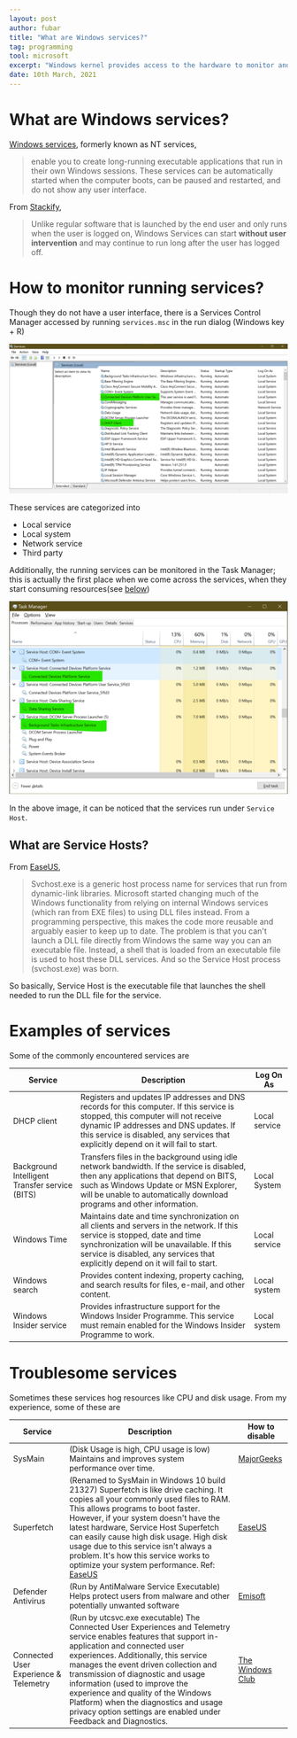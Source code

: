 ```yaml
---
layout: post
author: fubar
title: "What are Windows services?"
tag: programming
tool: microsoft
excerpt: "Windows kernel provides access to the hardware to monitor and/or change key parameters, perform essential tasks in the form of services. These services the high level access points to the user."
date: 10th March, 2021
---
```


# What are Windows services?

[Windows services][1], formerly known as NT services,

>  enable you to create long-running executable applications that run in their own Windows sessions. These services can be automatically started when the computer boots, can be paused and restarted, and do not show any user interface.

From [Stackify][2],

> Unlike regular software that is launched by the end user and only runs when the user is logged on, Windows Services can start **without user intervention** and may continue to run long after the user has logged off.

# How to monitor running services?

Though they do not have a user interface, there is a Services Control Manager accessed by running `services.msc` in the run dialog (Windows key + R)

![services-control-manager][screenshot-services-control-manager]

These services are categorized into

- Local service
- Local system
- Network service
- Third party

Additionally, the running services can be monitored in the Task Manager; this is actually the first place when we come across the services, when they start consuming resources(see [below](#troublesome-services))

![task-manager-services][screenshot-task-manager]

In the above image, it can be noticed that the services run under `Service Host`.

[1]: https://docs.microsoft.com/en-us/dotnet/framework/windows-services/introduction-to-windows-service-applications#requirements
[2]: https://stackify.com/what-are-windows-services/
[screenshot-services-control-manager]: /assets/images/Microsoft/WindowsServices/servicesControlManager.png
[screenshot-task-manager]: /assets/images/Microsoft/WindowsServices/taskManagerServicesListing.png

## What are Service Hosts?

From [EaseUS][3],

> Svchost.exe is a generic host process name for services that run from dynamic-link libraries. Microsoft started changing much of the Windows functionality from relying on internal Windows services (which ran from EXE files) to using DLL files instead. From a programming perspective, this makes the code more reusable and arguably easier to keep up to date. The problem is that you can't launch a DLL file directly from Windows the same way you can an executable file. Instead, a shell that is loaded from an executable file is used to host these DLL services. And so the Service Host process (svchost.exe) was born.

So basically, Service Host is the executable file that launches the shell needed to run the DLL file for the service.



# Examples of services

Some of the commonly encountered services are

Service  |   Description  | Log On As
---|  ---   |---
DHCP client | Registers and updates IP addresses and DNS records for this computer. If this service is stopped, this computer will not receive dynamic IP addresses and DNS updates. If this service is disabled, any services that explicitly depend on it will fail to start. | Local service
Background Intelligent Transfer service (BITS) | Transfers files in the background using idle network bandwidth. If the service is disabled, then any applications that depend on BITS, such as Windows Update or MSN Explorer, will be unable to automatically download programs and other information. | Local System
Windows Time | Maintains date and time synchronization on all clients and servers in the network. If this service is stopped, date and time synchronization will be unavailable. If this service is disabled, any services that explicitly depend on it will fail to start. | Local service
Windows search | Provides content indexing, property caching, and search results for files, e-mail, and other content. | Local system
Windows Insider service | Provides infrastructure support for the Windows Insider Programme. This service must remain enabled for the Windows Insider Programme to work. | Local system

# Troublesome services

Sometimes these services hog resources like CPU and disk usage. From my experience, some of these are

Service  |   Description  | How to disable
---|  ---   |---
SysMain     | (Disk Usage is high, CPU usage is low) Maintains and improves system performance over time. | [MajorGeeks][6]
Superfetch | (Renamed to SysMain in Windows 10 build 21327) Superfetch is like drive caching. It copies all your commonly used files to RAM. This allows programs to boot faster. However, if your system doesn't have the latest hardware, Service Host Superfetch can easily cause high disk usage. High disk usage due to this service isn't always a problem. It's how this service works to optimize your system performance. Ref: [EaseUS][3] | [EaseUS][3]
Defender Antivirus | (Run by AntiMalware Service Executable) Helps protect users from malware and other potentially unwanted software| [Emisoft][4]
Connected User Experience & Telemetry | (Run by utcsvc.exe executable) The Connected User Experiences and Telemetry service enables features that support in-application and connected user experiences. Additionally, this service manages the event driven collection and transmission of diagnostic and usage information (used to improve the experience and quality of the Windows Platform) when the diagnostics and usage privacy option settings are enabled under Feedback and Diagnostics. | [The Windows Club][5]


[3]: https://www.easeus.com/partition-manager-software/fix-service-host-local-system-high-disk-usage.html#2
[4]: https://blog.emsisoft.com/en/28620/antimalware-service-executable/
[5]: https://www.thewindowsclub.com/utcsvc-high-cpu-and-disk-usage
[6]: https://www.majorgeeks.com/content/page/how_to_disable_or_enable_sysmain_superfetch.html
